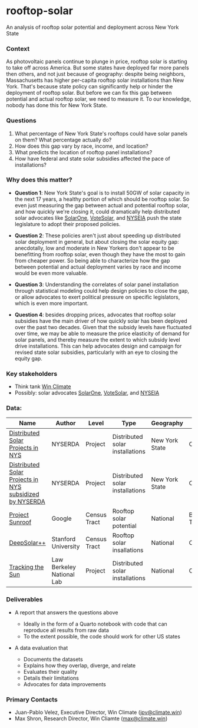 # rooftop-solar
An analysis of rooftop solar potential and deployment across New York State


### Context
As photovoltaic panels continue to plunge in price, rooftop solar is starting to take off across America. But some states have deployed far more panels then others, and not just because of geography: despite being neighbors, Massachusetts has higher per-capita rooftop solar installations than New York. That's because state policy can significantly help or hinder the deployment of rooftop solar. But before we can fix this gap between potential and actual rooftop solar, we need to measure it. To our knowledge, nobody has done this for New York State.

### Questions

1. What percentage of New York State's rooftops could have solar panels on them? What percentage actually do?
2. How does this gap vary by race, income, and location?
3. What predicts the location of rooftop panel installations?
4. How have federal and state solar subsidies affected the pace of installations?

### Why does this matter?
- **Question 1**: New York State's goal is to install 50GW of solar capacity in the next 17 years, a healthy portion of which should be rooftop solar. So even just measuring the gap between actual and potential rooftop solar, and how quickly we're closing it, could dramatically help distributed solar advocates like [SolarOne](https://solar1.org/), [VoteSolar](https://votesolar.org/), and [NYSEIA](https://www.nyseia.org/) push the state legislature to adopt their proposed policies. 

- **Question 2**: These policies aren't just about speeding up distributed solar deployment in general, but about closing the solar equity gap: anecdotally, low and moderate in New Yorkers don't appear to be benefitting from rooftop solar, even though they have the most to gain from cheaper power. So being able to characterize how the gap between potential and actual deployment varies by race and income would be even more valuable.

- **Question 3**: Understanding the correlates of solar panel installation through statistical modeling could help design policies to close the gap, or allow advocates to exert political pressure on specific legislators, which is even more important.

- **Question 4**: besides dropping prices, advocates that rooftop solar subsidies have the main driver of how quickly solar has been deployed over the past two decades. Given that the subsidy levels have fluctuated over time, we may be able to measure the price elasticity of demand for solar panels, and thereby measure the extent to which subsidy level drive installations. This can help advocates design and campaign for revised state solar subsidies, particularly with an eye to closing the equity gap.

### Key stakeholders
- Think tank [Win Climate](http://climate.win)
- Possibly: solar advocates [SolarOne](https://solar1.org/), [VoteSolar](https://votesolar.org/), and [NYSEIA](https://www.nyseia.org/)

### Data: 

| Name                                                                                                                                                           | Author                    | Level        | Type                            | Geography      | Format         | \# Rows   | Size     | Sample                                                                   | Dataset                                                                                                                                         |
| -------------------------------------------------------------------------------------------------------------------------------------------------------------- | ------------------------- | ------------ | ------------------------------- | -------------- | -------------- | --------- | -------- | ------------------------------------------------------------------------ | ----------------------------------------------------------------------------------------------------------------------------------------------- |
| [Distributed Solar Projects in NYS](http://data.ny.gov/Energy-Environment/Statewide-Solar-Projects-Beginning-2000/wgsj-jt5f)                                  | NYSERDA                   | Project      | Distributed solar installations | New York State | CSV            | 203,981   | 25.2 MB  | [Link](data/nyserda_solar_installations_sample.csv)               | [Link](https://drive.google.com/file/d/1UlJ0EQJqHob9XPP7XGWKjDT_dpnEl4VF/view?usp=drive_link)                                                       |
| [Distributed Solar Projects in NYS subsidized by NYSERDA](https://data.ny.gov/Energy-Environment/Solar-Electric-Programs-Reported-by-NYSERDA-Beginn/3x8r-34rs) | NYSERDA                   | Project      | Distributed solar installations | New York State | CSV            | 153,923   | 61.4 MB  | [Link](data/nyserda_solar_installations_subsidized_sample.csv)    | [Link](https://drive.google.com/file/d/1UcTAsIQzK9QMO54S6dvXR3w5d2di_e1c/view?usp=drive_link)                                                       |
| [Project Sunroof](https://console.cloud.google.com/marketplace/product/project-sunroof/project-sunroof)                                                        | Google                    | Census Tract | Rooftop solar potential         | National       | BigQuery Table | 56,940    | 29.38 MB | [Link](data/google_solar_potential_sample.csv)                    | [Link](https://drive.google.com/file/d/1Uu-C_LxvvCctichDCAMFW_96BMK6mqQG/view?usp=drive_link) |
| [DeepSolar++](http://web.stanford.edu/group/deepsolar/ds)                                                                                                      | Stanford University       | Census Tract | Rooftop solar insallations      | National       | CSV            | 54,493    | 9.8 MB   | [Link](data/deepsolar_residential_solar_installations_sample.csv) | [Link](https://drive.google.com/file/d/1Ud1u7LCPMtBJ4RXiJeiXaO7Dgd7txEeG/view?usp=drive_link)           |
| [Tracking the Sun](https://emp.lbl.gov/tracking-the-sun/)                                                                                                      | Law Berkeley National Lab | Project      | Distributed solar installations | National       | CSV            | 2,362,538 | 1.04 GB  | [Link](data/nbnl_solar_installations_sample.csv)                  | [Link](https://drive.google.com/file/d/1Uhyvii9YE9a7AH5-dfg-Ra8q-xYA7F7D/view?usp=drive_link)                                                                             |

### Deliverables
* A report that answers the questions above
    - Ideally in the form of a Quarto notebook with code that can reproduce all results from raw data
    - To the extent possible, the code should work for other US states

* A data evaluation that
    - Documents the datasets
    - Explains how they overlap, diverge, and relate
    - Evaluates their quality
    - Details their limitations
    - Advocates for data improvements


### Primary Contacts
* Juan-Pablo Velez, Executive Director, Win Climate (jpv@climate.win)
* Max Shron, Research Director, Win Cliamte (max@climate.win)
